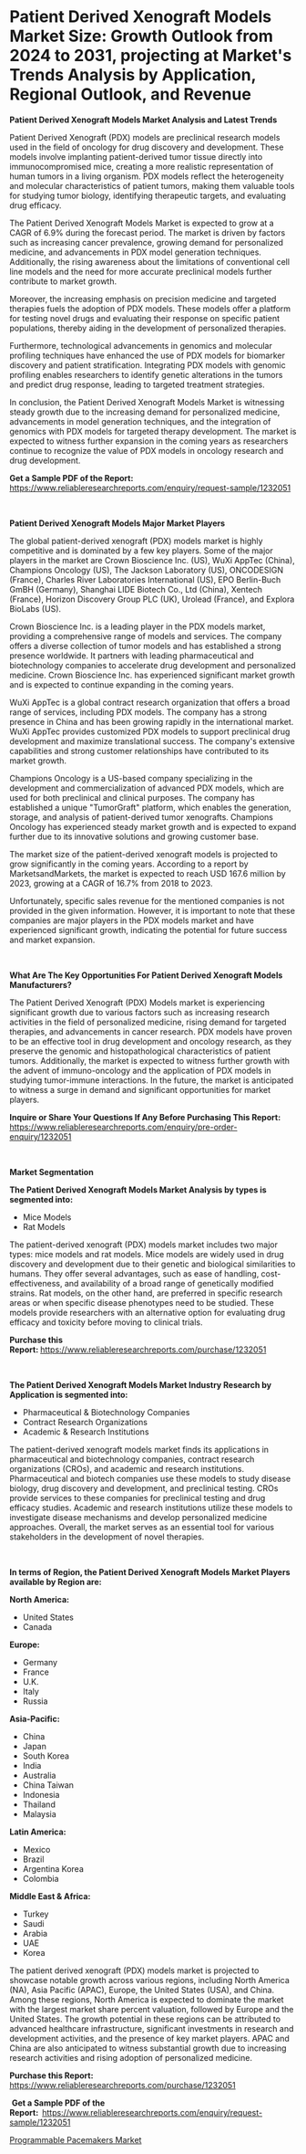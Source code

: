 <p><h1>Patient Derived Xenograft Models Market Size: Growth Outlook from 2024 to 2031, projecting at Market's Trends Analysis by Application, Regional Outlook, and Revenue</h1></p><p><strong>Patient Derived Xenograft Models Market Analysis and Latest Trends</strong></p>
<p><p>Patient Derived Xenograft (PDX) models are preclinical research models used in the field of oncology for drug discovery and development. These models involve implanting patient-derived tumor tissue directly into immunocompromised mice, creating a more realistic representation of human tumors in a living organism. PDX models reflect the heterogeneity and molecular characteristics of patient tumors, making them valuable tools for studying tumor biology, identifying therapeutic targets, and evaluating drug efficacy.</p><p>The Patient Derived Xenograft Models Market is expected to grow at a CAGR of 6.9% during the forecast period. The market is driven by factors such as increasing cancer prevalence, growing demand for personalized medicine, and advancements in PDX model generation techniques. Additionally, the rising awareness about the limitations of conventional cell line models and the need for more accurate preclinical models further contribute to market growth.</p><p>Moreover, the increasing emphasis on precision medicine and targeted therapies fuels the adoption of PDX models. These models offer a platform for testing novel drugs and evaluating their response on specific patient populations, thereby aiding in the development of personalized therapies.</p><p>Furthermore, technological advancements in genomics and molecular profiling techniques have enhanced the use of PDX models for biomarker discovery and patient stratification. Integrating PDX models with genomic profiling enables researchers to identify genetic alterations in the tumors and predict drug response, leading to targeted treatment strategies.</p><p>In conclusion, the Patient Derived Xenograft Models Market is witnessing steady growth due to the increasing demand for personalized medicine, advancements in model generation techniques, and the integration of genomics with PDX models for targeted therapy development. The market is expected to witness further expansion in the coming years as researchers continue to recognize the value of PDX models in oncology research and drug development.</p></p>
<p><strong>Get a Sample PDF of the Report:&nbsp;</strong> <a href="https://www.reliableresearchreports.com/enquiry/request-sample/1232051">https://www.reliableresearchreports.com/enquiry/request-sample/1232051</a></p>
<p>&nbsp;</p>
<p><strong>Patient Derived Xenograft Models Major Market Players</strong></p>
<p><p>The global patient-derived xenograft (PDX) models market is highly competitive and is dominated by a few key players. Some of the major players in the market are Crown Bioscience Inc. (US), WuXi AppTec (China), Champions Oncology (US), The Jackson Laboratory (US), ONCODESIGN (France), Charles River Laboratories International (US), EPO Berlin-Buch GmBH (Germany), Shanghai LIDE Biotech Co., Ltd (China), Xentech (France), Horizon Discovery Group PLC (UK), Urolead (France), and Explora BioLabs (US).</p><p>Crown Bioscience Inc. is a leading player in the PDX models market, providing a comprehensive range of models and services. The company offers a diverse collection of tumor models and has established a strong presence worldwide. It partners with leading pharmaceutical and biotechnology companies to accelerate drug development and personalized medicine. Crown Bioscience Inc. has experienced significant market growth and is expected to continue expanding in the coming years.</p><p>WuXi AppTec is a global contract research organization that offers a broad range of services, including PDX models. The company has a strong presence in China and has been growing rapidly in the international market. WuXi AppTec provides customized PDX models to support preclinical drug development and maximize translational success. The company's extensive capabilities and strong customer relationships have contributed to its market growth.</p><p>Champions Oncology is a US-based company specializing in the development and commercialization of advanced PDX models, which are used for both preclinical and clinical purposes. The company has established a unique "TumorGraft" platform, which enables the generation, storage, and analysis of patient-derived tumor xenografts. Champions Oncology has experienced steady market growth and is expected to expand further due to its innovative solutions and growing customer base.</p><p>The market size of the patient-derived xenograft models is projected to grow significantly in the coming years. According to a report by MarketsandMarkets, the market is expected to reach USD 167.6 million by 2023, growing at a CAGR of 16.7% from 2018 to 2023.</p><p>Unfortunately, specific sales revenue for the mentioned companies is not provided in the given information. However, it is important to note that these companies are major players in the PDX models market and have experienced significant growth, indicating the potential for future success and market expansion.</p></p>
<p>&nbsp;</p>
<p><strong>What Are The Key Opportunities For Patient Derived Xenograft Models Manufacturers?</strong></p>
<p><p>The Patient Derived Xenograft (PDX) Models market is experiencing significant growth due to various factors such as increasing research activities in the field of personalized medicine, rising demand for targeted therapies, and advancements in cancer research. PDX models have proven to be an effective tool in drug development and oncology research, as they preserve the genomic and histopathological characteristics of patient tumors. Additionally, the market is expected to witness further growth with the advent of immuno-oncology and the application of PDX models in studying tumor-immune interactions. In the future, the market is anticipated to witness a surge in demand and significant opportunities for market players.</p></p>
<p><strong>Inquire or Share Your Questions If Any Before Purchasing This Report:</strong> <a href="https://www.reliableresearchreports.com/enquiry/pre-order-enquiry/1232051">https://www.reliableresearchreports.com/enquiry/pre-order-enquiry/1232051</a></p>
<p>&nbsp;</p>
<p><strong>Market Segmentation</strong></p>
<p><strong>The Patient Derived Xenograft Models Market Analysis by types is segmented into:</strong></p>
<p><ul><li>Mice Models</li><li>Rat Models</li></ul></p>
<p><p>The patient-derived xenograft (PDX) models market includes two major types: mice models and rat models. Mice models are widely used in drug discovery and development due to their genetic and biological similarities to humans. They offer several advantages, such as ease of handling, cost-effectiveness, and availability of a broad range of genetically modified strains. Rat models, on the other hand, are preferred in specific research areas or when specific disease phenotypes need to be studied. These models provide researchers with an alternative option for evaluating drug efficacy and toxicity before moving to clinical trials.</p></p>
<p><strong>Purchase this Report:&nbsp;</strong><a href="https://www.reliableresearchreports.com/purchase/1232051">https://www.reliableresearchreports.com/purchase/1232051</a></p>
<p>&nbsp;</p>
<p><strong>The Patient Derived Xenograft Models Market Industry Research by Application is segmented into:</strong></p>
<p><ul><li>Pharmaceutical & Biotechnology Companies</li><li>Contract Research Organizations</li><li>Academic & Research Institutions</li></ul></p>
<p><p>The patient-derived xenograft models market finds its applications in pharmaceutical and biotechnology companies, contract research organizations (CROs), and academic and research institutions. Pharmaceutical and biotech companies use these models to study disease biology, drug discovery and development, and preclinical testing. CROs provide services to these companies for preclinical testing and drug efficacy studies. Academic and research institutions utilize these models to investigate disease mechanisms and develop personalized medicine approaches. Overall, the market serves as an essential tool for various stakeholders in the development of novel therapies.</p></p>
<p>&nbsp;</p>
<p><strong>In terms of Region, the Patient Derived Xenograft Models Market Players available by Region are:</strong></p>
<p>
    <p> <strong> North America: </strong>
        <ul>
            <li>United States</li>
            <li>Canada</li>
        </ul>
        </p> 
    <p> <strong> Europe: </strong>
        <ul>
            <li>Germany</li>
            <li>France</li>
            <li>U.K.</li>
            <li>Italy</li>
            <li>Russia</li>
        </ul>
        </p> 
    <p> <strong> Asia-Pacific: </strong>
        <ul>
            <li>China</li>
            <li>Japan</li>
            <li>South Korea</li>
            <li>India</li>
            <li>Australia</li>
            <li>China Taiwan</li>
            <li>Indonesia</li>
            <li>Thailand</li>
            <li>Malaysia</li>
        </ul>
        </p> 
    <p> <strong> Latin America: </strong>
        <ul>
            <li>Mexico</li>
            <li>Brazil</li>
            <li>Argentina Korea</li>
            <li>Colombia</li>
        </ul>
        </p> 
    <p> <strong> Middle East & Africa: </strong>
        <ul>
            <li>Turkey</li>
            <li>Saudi</li>
            <li>Arabia</li>
            <li>UAE</li>
            <li>Korea</li>
        </ul>
    </p>
    </p>
<p><p>The patient derived xenograft (PDX) models market is projected to showcase notable growth across various regions, including North America (NA), Asia Pacific (APAC), Europe, the United States (USA), and China. Among these regions, North America is expected to dominate the market with the largest market share percent valuation, followed by Europe and the United States. The growth potential in these regions can be attributed to advanced healthcare infrastructure, significant investments in research and development activities, and the presence of key market players. APAC and China are also anticipated to witness substantial growth due to increasing research activities and rising adoption of personalized medicine.</p></p>
<p><strong>Purchase this Report: </strong><a href="https://www.reliableresearchreports.com/purchase/1232051">https://www.reliableresearchreports.com/purchase/1232051</a></p>
<p>&nbsp;<strong>Get a Sample PDF of the Report:&nbsp;&nbsp;</strong><a href="https://www.reliableresearchreports.com/enquiry/request-sample/1232051">https://www.reliableresearchreports.com/enquiry/request-sample/1232051</a></p>
<p><strong></strong></p>
<p><p><a href="https://github.com/BryceTownsendr/Market-Research-Report-List-3/blob/main/programmable-pacemakers-market.md">Programmable Pacemakers Market</a></p></p>